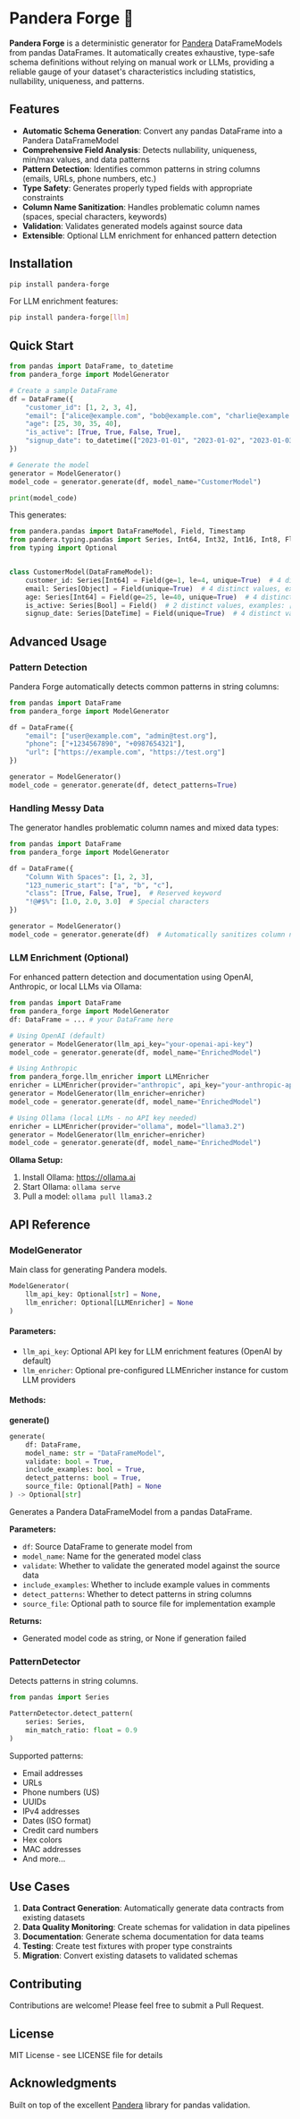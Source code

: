 # Pandera Forge 🔨

**Pandera Forge** is a deterministic generator for [Pandera](https://pandera.readthedocs.io/) DataFrameModels from pandas DataFrames. It automatically creates exhaustive, type-safe schema definitions without relying on manual work or LLMs, providing a reliable gauge of your dataset's characteristics including statistics, nullability, uniqueness, and patterns.

## Features

- **Automatic Schema Generation**: Convert any pandas DataFrame into a Pandera DataFrameModel
- **Comprehensive Field Analysis**: Detects nullability, uniqueness, min/max values, and data patterns
- **Pattern Detection**: Identifies common patterns in string columns (emails, URLs, phone numbers, etc.)
- **Type Safety**: Generates properly typed fields with appropriate constraints
- **Column Name Sanitization**: Handles problematic column names (spaces, special characters, keywords)
- **Validation**: Validates generated models against source data
- **Extensible**: Optional LLM enrichment for enhanced pattern detection

## Installation

```bash
pip install pandera-forge
```

For LLM enrichment features:
```bash
pip install pandera-forge[llm]
```

## Quick Start

```python
from pandas import DataFrame, to_datetime
from pandera_forge import ModelGenerator

# Create a sample DataFrame
df = DataFrame({
    "customer_id": [1, 2, 3, 4],
    "email": ["alice@example.com", "bob@example.com", "charlie@example.com", "david@example.com"],
    "age": [25, 30, 35, 40],
    "is_active": [True, True, False, True],
    "signup_date": to_datetime(["2023-01-01", "2023-01-02", "2023-01-03", "2023-01-04"])
})

# Generate the model
generator = ModelGenerator()
model_code = generator.generate(df, model_name="CustomerModel")

print(model_code)
```

This generates:

```python
from pandera.pandas import DataFrameModel, Field, Timestamp
from pandera.typing.pandas import Series, Int64, Int32, Int16, Int8, Float64, Float32, Float16, String, Bool, DateTime, Category, Object
from typing import Optional


class CustomerModel(DataFrameModel):
    customer_id: Series[Int64] = Field(ge=1, le=4, unique=True)  # 4 distinct values, examples: [1, 2, 3]
    email: Series[Object] = Field(unique=True)  # 4 distinct values, examples: ["alice@example.com", "bob@example.com", "charlie@example.com"], pattern: email
    age: Series[Int64] = Field(ge=25, le=40, unique=True)  # 4 distinct values, examples: [25, 30, 35]
    is_active: Series[Bool] = Field()  # 2 distinct values, examples: ["True", "False"]
    signup_date: Series[DateTime] = Field(unique=True)  # 4 distinct values, examples: ["2023-01-01 00:00:00", "2023-01-02 00:00:00", "2023-01-03 00:00:00"]
```

## Advanced Usage

### Pattern Detection

Pandera Forge automatically detects common patterns in string columns:

```python
from pandas import DataFrame
from pandera_forge import ModelGenerator

df = DataFrame({
    "email": ["user@example.com", "admin@test.org"],
    "phone": ["+1234567890", "+0987654321"],
    "url": ["https://example.com", "https://test.org"]
})

generator = ModelGenerator()
model_code = generator.generate(df, detect_patterns=True)
```

### Handling Messy Data

The generator handles problematic column names and mixed data types:

```python
from pandas import DataFrame
from pandera_forge import ModelGenerator

df = DataFrame({
    "Column With Spaces": [1, 2, 3],
    "123_numeric_start": ["a", "b", "c"],
    "class": [True, False, True],  # Reserved keyword
    "!@#$%": [1.0, 2.0, 3.0]  # Special characters
})

generator = ModelGenerator()
model_code = generator.generate(df)  # Automatically sanitizes column names
```

### LLM Enrichment (Optional)

For enhanced pattern detection and documentation using OpenAI, Anthropic, or local LLMs via Ollama:

```python
from pandas import DataFrame
from pandera_forge import ModelGenerator
df: DataFrame = ... # your DataFrame here

# Using OpenAI (default)
generator = ModelGenerator(llm_api_key="your-openai-api-key")
model_code = generator.generate(df, model_name="EnrichedModel")

# Using Anthropic
from pandera_forge.llm_enricher import LLMEnricher
enricher = LLMEnricher(provider="anthropic", api_key="your-anthropic-api-key")
generator = ModelGenerator(llm_enricher=enricher)
model_code = generator.generate(df, model_name="EnrichedModel")

# Using Ollama (local LLMs - no API key needed)
enricher = LLMEnricher(provider="ollama", model="llama3.2")
generator = ModelGenerator(llm_enricher=enricher)
model_code = generator.generate(df, model_name="EnrichedModel")
```

**Ollama Setup:**
1. Install Ollama: https://ollama.ai
2. Start Ollama: `ollama serve`
3. Pull a model: `ollama pull llama3.2`

## API Reference

### ModelGenerator

Main class for generating Pandera models.

```python
ModelGenerator(
    llm_api_key: Optional[str] = None,
    llm_enricher: Optional[LLMEnricher] = None
)
```

#### Parameters:
- `llm_api_key`: Optional API key for LLM enrichment features (OpenAI by default)
- `llm_enricher`: Optional pre-configured LLMEnricher instance for custom LLM providers

#### Methods:

**generate()**
```python
generate(
    df: DataFrame,
    model_name: str = "DataFrameModel",
    validate: bool = True,
    include_examples: bool = True,
    detect_patterns: bool = True,
    source_file: Optional[Path] = None
) -> Optional[str]
```

Generates a Pandera DataFrameModel from a pandas DataFrame.

**Parameters:**
- `df`: Source DataFrame to generate model from
- `model_name`: Name for the generated model class
- `validate`: Whether to validate the generated model against the source data
- `include_examples`: Whether to include example values in comments
- `detect_patterns`: Whether to detect patterns in string columns
- `source_file`: Optional path to source file for implementation example

**Returns:**
- Generated model code as string, or None if generation failed

### PatternDetector

Detects patterns in string columns.

```python
from pandas import Series

PatternDetector.detect_pattern(
    series: Series, 
    min_match_ratio: float = 0.9
)
```

Supported patterns:
- Email addresses
- URLs
- Phone numbers (US)
- UUIDs
- IPv4 addresses
- Dates (ISO format)
- Credit card numbers
- Hex colors
- MAC addresses
- And more...

## Use Cases

1. **Data Contract Generation**: Automatically generate data contracts from existing datasets
2. **Data Quality Monitoring**: Create schemas for validation in data pipelines
3. **Documentation**: Generate schema documentation for data teams
4. **Testing**: Create test fixtures with proper type constraints
5. **Migration**: Convert existing datasets to validated schemas

## Contributing

Contributions are welcome! Please feel free to submit a Pull Request.

## License

MIT License - see LICENSE file for details

## Acknowledgments

Built on top of the excellent [Pandera](https://pandera.readthedocs.io/) library for pandas validation.